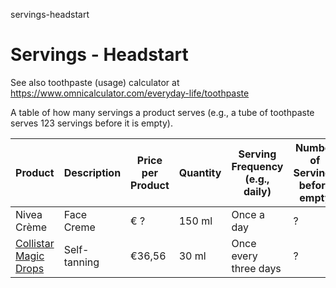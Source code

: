 servings-headstart
# Servings - Headstart

See also toothpaste (usage) calculator at https://www.omnicalculator.com/everyday-life/toothpaste

A table of how many servings a product serves (e.g., a tube of toothpaste serves 123 servings before it is empty).

| Product | Description | Price per Product | Quantity | Serving Frequency (e.g., daily) | Number of Servings before empty | Cost per serving |
| --- | --- | --- | --- | --- | --- | --- |
| Nivea Crème | Face Creme | € ? | 150 ml | Once a day | ? | ? |
| [Collistar Magic Drops](https://user-images.githubusercontent.com/1499433/162687835-9b0c6114-73c5-4596-94cf-6f1460b36cc5.png) | Self-tanning | €36,56 | 30 ml | Once every three days | ? | ? | 


